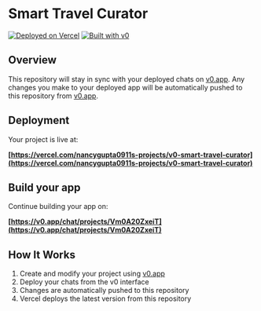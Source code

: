 # Smart Travel Curator


[![Deployed on Vercel](https://img.shields.io/badge/Deployed%20on-Vercel-black?style=for-the-badge&logo=vercel)](https://vercel.com/nancygupta0911s-projects/v0-smart-travel-curator)
[![Built with v0](https://img.shields.io/badge/Built%20with-v0.app-black?style=for-the-badge)](https://v0.app/chat/projects/Vm0A20ZxeiT)

## Overview

This repository will stay in sync with your deployed chats on [v0.app](https://v0.app).
Any changes you make to your deployed app will be automatically pushed to this repository from [v0.app](https://v0.app).

## Deployment

Your project is live at:

**[https://vercel.com/nancygupta0911s-projects/v0-smart-travel-curator](https://vercel.com/nancygupta0911s-projects/v0-smart-travel-curator)**

## Build your app

Continue building your app on:

**[https://v0.app/chat/projects/Vm0A20ZxeiT](https://v0.app/chat/projects/Vm0A20ZxeiT)**

## How It Works

1. Create and modify your project using [v0.app](https://v0.app)
2. Deploy your chats from the v0 interface
3. Changes are automatically pushed to this repository
4. Vercel deploys the latest version from this repository
